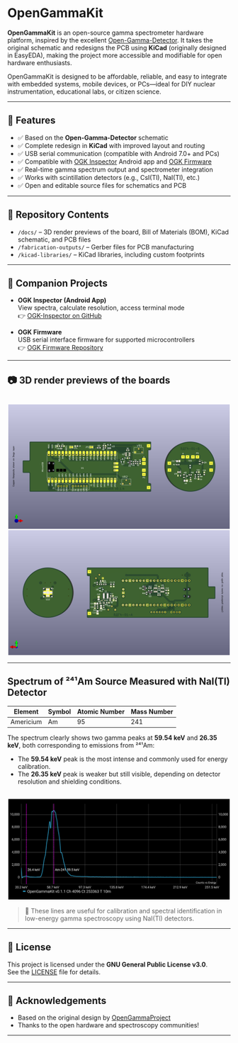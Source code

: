 # OpenGammaKit

**OpenGammaKit** is an open-source gamma spectrometer hardware platform, inspired by the excellent [Open-Gamma-Detector](https://github.com/OpenGammaProject/Open-Gamma-Detector). It takes the original schematic and redesigns the PCB using **KiCad** (originally designed in EasyEDA), making the project more accessible and modifiable for open hardware enthusiasts.

OpenGammaKit is designed to be affordable, reliable, and easy to integrate with embedded systems, mobile devices, or PCs—ideal for DIY nuclear instrumentation, educational labs, or citizen science.

---

## 🔧 Features

- ✅ Based on the **Open-Gamma-Detector** schematic  
- ✅ Complete redesign in **KiCad** with improved layout and routing  
- ✅ USB serial communication (compatible with Android 7.0+ and PCs)  
- ✅ Compatible with [OGK Inspector](https://github.com/vikulin/OGK-Inspector) Android app and [OGK Firmware](https://github.com/vikulin/OGK-Firmware) 
- ✅ Real-time gamma spectrum output and spectrometer integration  
- ✅ Works with scintillation detectors (e.g., CsI(Tl), NaI(Tl), etc.)  
- ✅ Open and editable source files for schematics and PCB

---

## 📂 Repository Contents

- `/docs/` – 3D render previews of the board, Bill of Materials (BOM), KiCad schematic, and PCB files  
- `/fabrication-outputs/` – Gerber files for PCB manufacturing  
- `/kicad-libraries/` – KiCad libraries, including custom footprints  

---

## 🧠 Companion Projects

- **OGK Inspector (Android App)**  
  View spectra, calculate resolution, access terminal mode  
  👉 [OGK-Inspector on GitHub](https://github.com/vikulin/OGK-Inspector)

- **OGK Firmware**  
  USB serial interface firmware for supported microcontrollers  
  👉 [OGK Firmware Repository](https://github.com/vikulin/OGK-Firmware)

---

## 📷 3D render previews of the boards

<p align="center">
  <br>
  <img alt="3d Front View of the detector board" title="3d Front View of the detector board" width="500px" src="docs/pcb-3dview-v0.1.4-f.png">
  <br>
  <img alt="3d Back View of the detector board" title="3d Back View of the detector board" width="500px" src="docs/pcb-3dview-v0.1.4-b.png">
</p>

---

## Spectrum of ²⁴¹Am Source Measured with NaI(Tl) Detector
| Element | Symbol | Atomic Number | Mass Number |
|---------|--------|----------------|--------------|
| Americium | Am     | 95             | 241          |

The spectrum clearly shows two gamma peaks at **59.54 keV** and **26.35 keV**, both corresponding to emissions from ²⁴¹Am:

- The **59.54 keV** peak is the most intense and commonly used for energy calibration.
- The **26.35 keV** peak is weaker but still visible, depending on detector resolution and shielding conditions.

<p align="center">
  <br>
  <img alt="Am-241" title="Am-241 10 minutes spectrum" width="500px" src="docs/Am-241-10m-h.png">
</p>

> 📌 These lines are useful for calibration and spectral identification in low-energy gamma spectroscopy using NaI(Tl) detectors.

---

## 📜 License

This project is licensed under the **GNU General Public License v3.0**.  
See the [LICENSE](LICENSE) file for details.

---

## 🙌 Acknowledgements

- Based on the original design by [OpenGammaProject](https://github.com/OpenGammaProject/Open-Gamma-Detector)  
- Thanks to the open hardware and spectroscopy communities!

---
